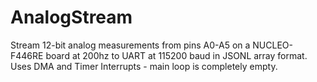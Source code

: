 # AnalogStream

Stream 12-bit analog measurements from pins A0-A5 on a NUCLEO-F446RE board at 200hz to UART at 115200 baud in JSONL array format.  
Uses DMA and Timer Interrupts - main loop is completely empty.

